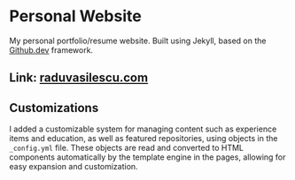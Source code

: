 # Personal Website

My personal portfolio/resume website. Built using Jekyll, based on the [Github.dev](http://github.dev) framework.

## Link: [raduvasilescu.com](http://raduvasilescu.com)

## Customizations

I added a customizable system for managing content such as experience items and education, as well as featured repositories,
using objects in the `_config.yml` file. These objects are read and converted to HTML components automatically by the template
engine in the pages, allowing for easy expansion and customization.
